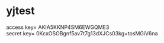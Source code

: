 # yjtest

access key= AKIA5KKNP4SM6EWGQME3 <br>
secret key= 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
